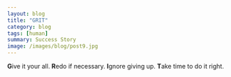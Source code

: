 ```yaml
---
layout: blog
title: "GRIT"
category: blog
tags: [human]  
summary: Success Story
image: /images/blog/post9.jpg
---
```


**G**ive it your all.
**R**edo if necessary.
**I**gnore giving up.
**T**ake time to do it right.


[OptaPlanner]: <http://www.optaplanner.org/blog/2016/08/07/ADecadeOfOptaPlanner.html>

